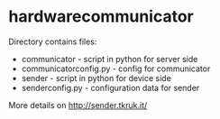 # hardwarecommunicator

Directory contains files:
  - communicator             - script in python for server side
  - communicatorconfig.py    - config for communicator
  - sender                   - script in python for device side
  - senderconfig.py          - configuration data for sender

More details on http://sender.tkruk.it/
